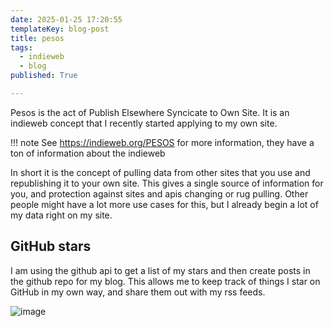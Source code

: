 ```yaml
---
date: 2025-01-25 17:20:55
templateKey: blog-post
title: pesos
tags:
  - indieweb
  - blog
published: True

---
```


Pesos is the act of Publish Elsewhere Syncicate to Own Site.  It is an indieweb
concept that I recently started applying to my own site.

!!! note
    See <https://indieweb.org/PESOS> for more information, they have a ton of
    information about the indieweb

In short it is the concept of pulling data from other sites that you use and
republishing it to your own site.  This gives a single source of information
for you, and protection against sites and apis changing or rug pulling.  Other
  people might have a lot more use cases for this, but I already begin a lot of
  my data right on my site.

## GitHub stars

I am using the github api to get a list of my stars and then create posts in
the github repo for my blog.  This allows me to keep track of things I star on
GitHub in my own way, and share them out with my rss feeds.

![image](https://dropper.wayl.one/api/file/2380f814-a8cb-45d1-bb5b-538d171933e3.webp)
